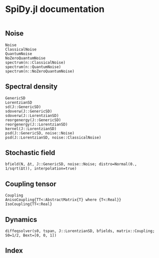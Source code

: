 # SpiDy.jl documentation
```@contents
```

## Noise
```@docs
Noise
ClassicalNoise
QuantumNoise
NoZeroQuantumNoise
spectrum(n::ClassicalNoise)
spectrum(n::QuantumNoise)
spectrum(n::NoZeroQuantumNoise)
```

## Spectral density
```@docs
GenericSD
LorentzianSD
sd(J::GenericSD)
sdoverω(J::GenericSD)
sdoverω(J::LorentzianSD)
reorgenergy(J::GenericSD)
reorgenergy(J::LorentzianSD)
kernel(J::LorentzianSD)
psd(J::GenericSD, noise::Noise)
psd(J::LorentzianSD, noise::ClassicalNoise)
```

## Stochastic field
```@docs
bfield(N, Δt, J::GenericSD, noise::Noise; distro=Normal(0., 1/sqrt(Δt)), interpolation=true)
```

## Coupling tensor
```@docs
Coupling
AnisoCoupling{TT<:AbstractMatrix{T} where {T<:Real}}
IsoCoupling{TT<:Real}
```

## Dynamics
```@docs
diffeqsolver(s0, tspan, J::LorentzianSD, bfields, matrix::Coupling; S0=1/2, Bext=[0, 0, 1])
```

## Index
```@index
```